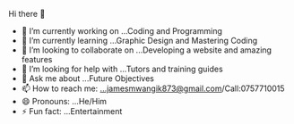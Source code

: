 Hi there 👋
- 🔭 I’m currently working on ...Coding and Programming 
- 🌱 I’m currently learning ...Graphic Design and Mastering Coding
- 👯 I’m looking to collaborate on ...Developing a website and amazing features
- 🤔 I’m looking for help with ...Tutors and training guides
- 💬 Ask me about ...Future Objectives
- 📫 How to reach me: ...jamesmwangik873@gmail.com/Call:0757710015
- 😄 Pronouns: ...He/Him
- ⚡ Fun fact: ...Entertainment

